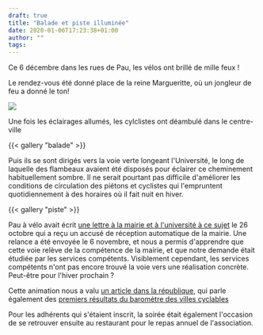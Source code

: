 ```yaml
---
draft: true
title: "Balade et piste illuminée"
date: 2020-01-06T17:23:38+01:00
author: ""
tags:
---
```


Ce 6 décembre dans les rues de Pau, les vélos ont brillé de mille feux ! 

Le rendez-vous été donné place de la reine Margueritte, où un jongleur de feu
a donné le ton!

![](jongleur1.jpg)

Une fois les éclairages allumés, les cylclistes ont déambulé dans le centre-ville 

{{< gallery "balade" >}}

Puis ils se sont dirigés vers la voie verte longeant l'Université, le long de laquelle des flambeaux avaient été disposés pour éclairer ce cheminement habituellement sombre. Il ne serait pourtant pas difficile d'améliorer les conditions de circulation des piétons et cyclistes qui l'empruntent quotidiennement à des horaires où il fait nuit en hiver.

{{< gallery "piste" >}}

Pau à vélo avait écrit [une lettre à la mairie et à l'université à ce sujet][lettre] le 26 octobre qui
a reçu un accusé de réception automatique de la mairie. Une relance a été envoyée le 6 novembre, et nous a permis d'apprendre que cette voie relève de la compétence de la mairie, et que notre demande était étudiée par les services compétents. Visiblement cependant, les services compétents n'ont pas encore trouvé la voie vers une réalisation concrète. Peut-être pour l'hiver prochain ?

Cette animation nous a valu [un article dans la république][la rép], qui parle
également des [premiers résultats du baromètre des villes cyclables][baromètre]

Pour les adhérents qui s'étaient inscrit, la soirée était également l'occasion de se retrouver ensuite au restaurant pour le repas annuel de l'association.

[la rép]: https://www.larepubliquedespyrenees.fr/2019/12/07/securite-des-cyclistes-a-pau-une-carte-cible-les-rues-et-carrefours-dangereux,2635624.php
[baromètre]:/blog/2019/premiers-resultats-du-barometre-villes-cyclables-2019/
[lettre]: pau-a-velo-mail-eclairage-piste-universite.pdf